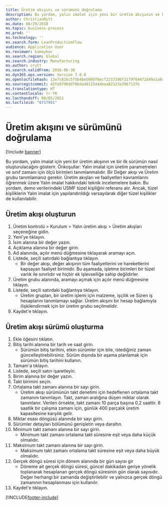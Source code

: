 ```yaml
---
title: Üretim akışını ve sürümünü doğrulama
description: Bu yordam, yalın imalat için yeni bir üretim akışının ve bir ilk sürümün nasıl oluşturulacağını gösterir.
author: ChristianRytt
ms.date: 08/29/2018
ms.topic: business-process
ms.prod: ''
ms.technology: ''
ms.search.form: LeanProductionFlow
audience: Application User
ms.reviewer: kamaybac
ms.search.region: Global
ms.search.industry: Manufacturing
ms.author: crytt
ms.search.validFrom: 2016-06-30
ms.dyn365.ops.version: Version 7.0.0
ms.openlocfilehash: 13e7c816c5f5b4beb089f8ecf2217196f3179f04472d49a1a8d22997cde48147
ms.sourcegitcommit: 42fe9790ddf0bdad911544deaa82123a396712fb
ms.translationtype: HT
ms.contentlocale: tr-TR
ms.lasthandoff: 08/05/2021
ms.locfileid: "6717951"
---
```

# <a name="validate-a-production-flow-and-version"></a>Üretim akışını ve sürümünü doğrulama

[!include [banner](../../includes/banner.md)]

Bu yordam, yalın imalat için yeni bir üretim akışının ve bir ilk sürümün nasıl oluşturulacağını gösterir. Önkoşullar: Yalın imalat için üretim parametreleri ve sınıf zamanı için ölçü birimleri tanımlanmalıdır. Bir Değer akışı ve Üretim grubu tanımlamanız gerekir. Üretim akışları ve faaliyetleri kavramlarını öğrenmek üzere Yalın imalat hakkındaki teknik incelemelere bakın. Bu yordam, demo verilerindeki USMF tüzel kişiliğini referans alır. Ancak, tüzel kişiliklerin Yalın imalat için yapılandırıldığı varsayılarak diğer tüzel kişilikler de kullanılabilir.


## <a name="create-a-production-flow"></a>Üretim akışı oluşturun
1. Üretim kontrolü > Kurulum > Yalın üretim akışı > Üretim akışları seçeneğine gidin.
2. Yeni'ye tıklayın.
3. İsim alanına bir değer yazın.
4. Açıklama alanına bir değer girin.
5. Ad alanında, açılır menü düğmesine tıklayarak aramayı açın.
6. Listede, seçili satırdaki bağlantıya tıklayın.
    * Bir değer akışı, değer akışının tüm faaliyetlerini ve hareketlerini kapsayan faaliyet birimidir.   Bu aşamada, işletme birimleri bir tüzel varlık ile sınırlıdır ve hiçbir ek işlevselliğe sahip değildirler.  
7. Üretim grubu alanında, aramayı açmak için açılır menü düğmesine tıklayın.
8. Listede, seçili satırdaki bağlantıya tıklayın.
    * Üretim grupları, bir üretim işlemi için malzeme, işçilik ve Süren iş hesaplarını tanımlamayı sağlar. Üretim akışını bir hesap bağlamıyla ilişkilendirmek için bir üretim grubu seçilmelidir.  
9. Kaydet'e tıklayın.

## <a name="create-a-production-flow-version"></a>Üretim akışı sürümü oluşturma
1. Ekle öğesini tıklatın.
2. Bitiş tarihi alanına bir tarih ve saat girin.
    * Sürümün bitiş tarihini, etkin sürümler için bile, istediğiniz zaman güncelleştirebilirsiniz. Sürüm dışında bir aşama planlamak için sürümün bitiş tarihini kullanın.  
3. Tamam'a tıklayın.
4. Listede, seçili satırı işaretleyin.
5. Birim alanına bir değer yazın.
6. Takt birimini seçin.
7. Ortalama takt zamanı alanına bir sayı girin.
    * Üretim akışı sürümünün takt denetimi için hedeflenen ortalama takt zamanını tanımlayın.   Takt, zaman aralığına düşen miktar olarak tanımlanır.  Verilen örnekte, takt zamanı 10 parça başına 0,2 saattir. 8 saatlik bir çalışma zamanı için, günlük 400 parçalık üretim kapasitesine karşılık gelir.  
8. Miktar esası döngüsü alanında bir sayı girin.
9. Sürümler detayları bölümünü genişletin veya daraltın.
10. Minimum takt zamanı alanına bir sayı girin.
    * Minimum takt zamanı ortalama takt süresine eşit veya daha küçük olmalıdır.  
11. Maksimum takt zamanı alanına bir sayı girin.
    * Maksimum takt zamanı ortalama takt süresine eşit veya daha büyük olmalıdır.  
12. Gerçek döngü süresi için dönem alanında bir gün sayısı gir
    * Döneme ait gerçek döngü süresi, güncel dakikadan geriye yönelik toplanarak hesaplanan gerçek döngü süresinin gün olarak sayısıdır. Değer herhangi bir zamanda değiştirilebilir ve yalnızca gerçek döngü zamanının hesaplanması için kullanılır.  
13. Kaydet'e tıklayın.



[!INCLUDE[footer-include](../../../includes/footer-banner.md)]